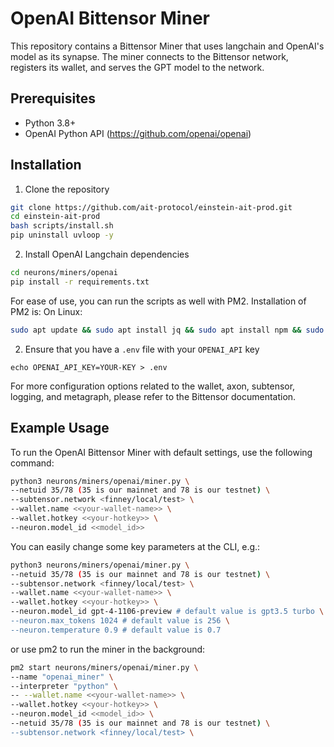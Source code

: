 # OpenAI Bittensor Miner
This repository contains a Bittensor Miner that uses langchain and OpenAI's model as its synapse. The miner connects to the Bittensor network, registers its wallet, and serves the GPT model to the network.

## Prerequisites

- Python 3.8+
- OpenAI Python API (https://github.com/openai/openai)

## Installation

1. Clone the repository 
```bash
git clone https://github.com/ait-protocol/einstein-ait-prod.git
cd einstein-ait-prod
bash scripts/install.sh
pip uninstall uvloop -y
```

2. Install OpenAI Langchain dependencies
```bash
cd neurons/miners/openai
pip install -r requirements.txt
```

For ease of use, you can run the scripts as well with PM2. Installation of PM2 is: On Linux:
```bash
sudo apt update && sudo apt install jq && sudo apt install npm && sudo npm install pm2 -g && pm2 update
```

2. Ensure that you have a `.env` file with your `OPENAI_API` key
```.env
echo OPENAI_API_KEY=YOUR-KEY > .env
```

For more configuration options related to the wallet, axon, subtensor, logging, and metagraph, please refer to the Bittensor documentation.

## Example Usage

To run the OpenAI Bittensor Miner with default settings, use the following command:

```bash
python3 neurons/miners/openai/miner.py \
--netuid 35/78 (35 is our mainnet and 78 is our testnet) \
--subtensor.network <finney/local/test> \
--wallet.name <<your-wallet-name>> \
--wallet.hotkey <<your-hotkey>> \
--neuron.model_id <<model_id>>
```

You can easily change some key parameters at the CLI, e.g.:
```bash
python3 neurons/miners/openai/miner.py \
--netuid 35/78 (35 is our mainnet and 78 is our testnet) \
--subtensor.network <finney/local/test> \
--wallet.name <<your-wallet-name>> \
--wallet.hotkey <<your-hotkey>> \
--neuron.model_id gpt-4-1106-preview # default value is gpt3.5 turbo \
--neuron.max_tokens 1024 # default value is 256 \
--neuron.temperature 0.9 # default value is 0.7
```

or use pm2 to run the miner in the background:
```bash
pm2 start neurons/miners/openai/miner.py \
--name "openai_miner" \
--interpreter "python" \
-- --wallet.name <<your-wallet-name>> \
--wallet.hotkey <<your-hotkey>> \
--neuron.model_id <<model_id>> \
--netuid 35/78 (35 is our mainnet and 78 is our testnet) \
--subtensor.network <finney/local/test> \
```

